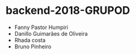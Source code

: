 # backend-2018-GRUPOD
* Fanny Pastor Humpiri
* Danillo Guimarães de Oliveira
* Rhada costa
* Bruno Pinheiro
